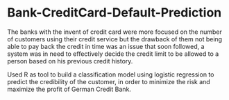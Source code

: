 # Bank-CreditCard-Default-Prediction
The banks with the invent of credit card were more focused on the number of customers using their credit service but the drawback of them not being able to pay back the credit in time was an issue that soon followed, a system was in need to effectively decide the credit limit to be allowed to a person based on his previous credit history.

Used R as tool to build a classification model using logistic regression to predict the credibility of the customer, in order to minimize the risk and maximize the profit of German Credit Bank.


